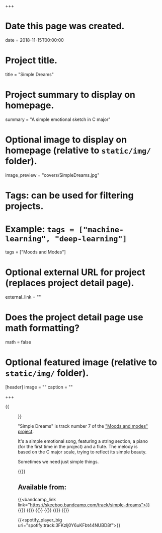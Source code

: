 +++
# Date this page was created.
date = 2018-11-15T00:00:00

# Project title.
title = "Simple Dreams"

# Project summary to display on homepage.
summary = "A simple emotional sketch in C major"

# Optional image to display on homepage (relative to `static/img/` folder).
image_preview = "covers/SimpleDreams.jpg"

# Tags: can be used for filtering projects.
# Example: `tags = ["machine-learning", "deep-learning"]`
tags = ["Moods and Modes"]

# Optional external URL for project (replaces project detail page).
external_link = ""

# Does the project detail page use math formatting?
math = false

# Optional featured image (relative to `static/img/` folder).
[header]
image = ""
caption = ""

+++

{{<figure src="/img/covers/SimpleDreams.jpg" width="320" link="https://distrokid.com/hyperfollow/skeeboo/fsTj" target="_blank">}}

"Simple Dreams" is track number 7 of the ["Moods and modes" project](/post/moods_and_modes). 

It's a simple emotional song, featuring a string section, a piano (for the first time in the project) and a flute. 
The melody is based on the C major scale, trying to reflect its simple beauty. 

Sometimes we need just simple things.

{{<bandcamp title="Simple Dreams" track="2051252705" link="https://skeeboo.bandcamp.com/track/simple-dreams">}} 

## Available from:

{{<bandcamp_link link="https://skeeboo.bandcamp.com/track/simple-dreams">}}
{{<itunes link="https://itunes.apple.com/us/album/simple-dreams-single/1442700293">}}
{{<amazon link="http://www.amazon.com/gp/product/B07KLDR2CH">}}
{{<spotify link="https://open.spotify.com/track/3FKzlj0Y6uKFbt44NUBD8f">}}
{{<youtube link="https://youtu.be/D0IVIs3bgWQ">}}
{{<deezer link="https://www.deezer.com/album/78927772">}}
{{<napster link="https://us.napster.com/artist/skeeboo/album/simple-dreams">}}

{{<spotify_player_big uri="spotify:track:3FKzlj0Y6uKFbt44NUBD8f">}}



